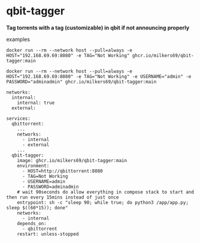 # **qbit-tagger**

**Tag torrents with a tag (customizable) in qbit if not announcing properly**

examples

`docker run --rm --network host --pull=always -e HOST="192.168.69.69:8080" -e TAG="Not Working" ghcr.io/milkers69/qbit-tagger:main`

`docker run --rm --network host --pull=always -e HOST="192.168.69.69:8080" -e TAG="Not Working" -e USERNAME="admin" -e PASSWORD="adminadmin" ghcr.io/milkers69/qbit-tagger:main`

```
networks:
  internal:
    internal: true
  external:

services:
  qbittorrent:
    ...
    networks:
      - internal
      - external
    ...
  qbit-tagger:
    image: ghcr.io/milkers69/qbit-tagger:main
    environment:
      - HOST=http://qbittorrent:8080
      - TAG=Not Working
      - USERNAME=admin
      - PASSWORD=adminadmin
    # wait 90seconds do allow everything in compose stack to start and then run every 15mins instead of just once
    entrypoint: sh -c "sleep 90; while true; do python3 /app/app.py; sleep $((60*15)); done"
    networks:
      - internal
    depends_on:
      - qbittorrent
    restart: unless-stopped
```
